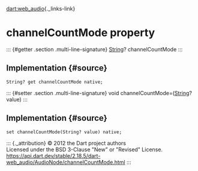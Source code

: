 [dart:web\_audio](../../dart-web_audio/dart-web_audio-library){._links-link}

channelCountMode property
=========================

::: {#getter .section .multi-line-signature}
[String](../../dart-core/string-class)? channelCountMode
:::

Implementation {#source}
--------------

``` {.language-dart data-language="dart"}
String? get channelCountMode native;
```

::: {#setter .section .multi-line-signature}
void channelCountMode=([String](../../dart-core/string-class)? value)
:::

Implementation {#source}
--------------

``` {.language-dart data-language="dart"}
set channelCountMode(String? value) native;
```

::: {._attribution}
© 2012 the Dart project authors\
Licensed under the BSD 3-Clause \"New\" or \"Revised\" License.\
<https://api.dart.dev/stable/2.18.5/dart-web_audio/AudioNode/channelCountMode.html>
:::

